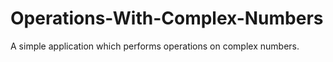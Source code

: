 # Operations-With-Complex-Numbers
A simple application which performs operations on complex numbers.
